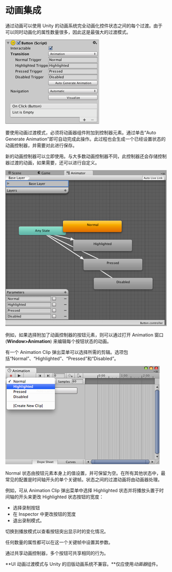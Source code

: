 动画集成
=====================


通过动画可以使用 Unity 的动画系统完全动画化控件状态之间的每个过渡。由于可以同时动画化的属性数量很多，因此这是最强大的过渡模式。

![](../uploads/Main/GUI_ButtonInspectorAnimation.png) 

要使用动画过渡模式，必须将动画器组件附加到控制器元素。通过单击“Auto Generate Animation”即可自动完成此操作。此过程也会生成一个已经设置状态的动画控制器，并需要对此进行保存。

新的动画控制器可以立即使用。与大多数动画控制器不同，此控制器还会存储控制器过渡的动画，如果需要，还可以进行自定义。

![](../uploads/Main/GUI_ButtonAnimator.png) 

例如，如果选择附加了动画控制器的按钮元素，则可以通过打开 Animation 窗口 (**Window&gt;Animation**) 来编辑每个按钮状态的动画。

有一个 Animation Clip 弹出菜单可以选择所需的剪辑。选项包括“Normal”、“Highlighted”、“Pressed”和“Disabled”。

![](../uploads/Main/GUI_ButtonAnimationWindow.png) 

Normal 状态由按钮元素本身上的值设置，并可保留为空。在所有其他状态中，最常见的配置是时间轴开头的单个关键帧。状态之间的过渡动画将由动画器处理。

例如，可从 Animation Clip 弹出菜单中选择 Highlighted 状态并将播放头置于时间轴的开头来更改 Highlighted 状态按钮的宽度：

* 选择录制按钮
* 在 Inspector 中更改按钮的宽度
* 退出录制模式。

切换到播放模式以查看按钮突出显示时的变化情况。

任何数量的属性都可以在这一个关键帧中设置其参数。

通过共享动画控制器，多个按钮可共享相同的行为。

**UI 动画过渡模式与 Unity 的旧版动画系统不兼容。**仅应使用*动画器*组件。

